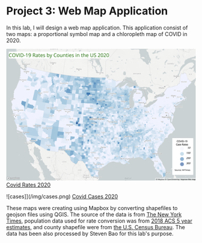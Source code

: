 # Project 3: Web Map Application

In this lab, I will design a web map application. This application consist of two maps: a proportional symbol map and a chloropleth map of COVID in 2020.

![rates](/img/rates.png)
[Covid Rates 2020](http://127.0.0.1:5500/map1.html)

![cases]](/img/cases.png)
[Covid Cases 2020](http://127.0.0.1:5500/map2.html)

These maps were creating using Mapbox by converting shapefiles to geojson files using QGIS. The source of the data is from [The New York Times](https://github.com/nytimes/covid-19-data/blob/43d32dde2f87bd4dafbb7d23f5d9e878124018b8/live/us-counties.csv), population data used for rate conversion was from [2018 ACS 5 year estimates](https://data.census.gov/cedsci/table?g=0100000US%24050000&d=ACS%205-Year%20Estimates%20Data%20Profiles&tid=ACSDP5Y2018.DP05&hidePreview=true), and county shapefile were from [the U.S. Census Bureau](https://www.census.gov/geographies/mapping-files/time-series/geo/carto-boundary-file.html). The data has been also processed by Steven Bao for this lab's purpose.  

